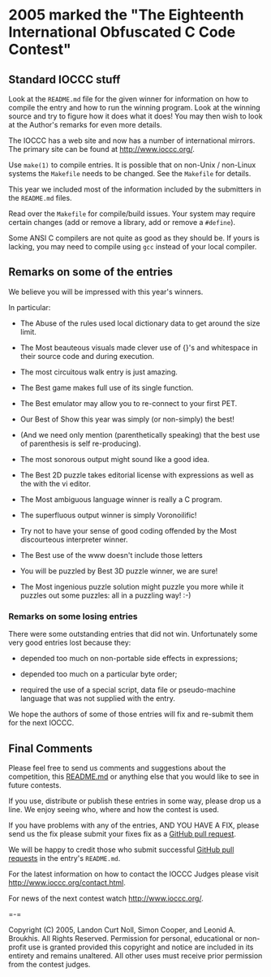 # 2005 marked the "The Eighteenth International Obfuscated C Code Contest"


## Standard IOCCC stuff

Look at the `README.md` file for the given winner for information
on how to compile the entry and how to run the winning program.
Look at the winning source and try to figure how it does what it does!
You may then wish to look at the Author's remarks for even more details.

The IOCCC has a web site and now has a number of international mirrors.
The primary site can be found at <http://www.ioccc.org/>.

Use `make(1)` to compile entries.  It is possible that on non-Unix / non-Linux
systems the `Makefile` needs to be changed.  See the `Makefile` for details.

This year we included most of the information included by the submitters
in the `README.md` files.

Read over the `Makefile` for compile/build issues.  Your system may require
certain changes (add or remove a library, add or remove a `#define`).

Some ANSI C compilers are not quite as good as they should be.  If
yours is lacking, you may need to compile using `gcc` instead of your
local compiler.


## Remarks on some of the entries

We believe you will be impressed with this year's winners.

In particular:

+ The Abuse of the rules used local dictionary data to get around the
size limit.

+ The Most beauteous visuals made clever use of {}'s and whitespace in their source code and during execution.

+ The most circuitous walk entry is just amazing.

+ The Best game makes full use of its single function.

+ The Best emulator may allow you to re-connect to your first PET.

+ Our Best of Show this year was simply (or non-simply) the best!

+ (And we need only mention (parenthetically speaking) that the best use of parenthesis is self re-producing).

+ The most sonorous output might sound like a good idea.

+ The Best 2D puzzle takes editorial license with expressions as well as the
with the vi editor.

+ The Most ambiguous language winner is really a C program.

+ The superfluous output winner is simply Voronoilific!

+ Try not to have your sense of good coding offended by the Most
discourteous interpreter winner.

+ The Best use of the www doesn't include those letters

+ You will be puzzled by Best 3D puzzle winner, we are sure!

+ The Most ingenious puzzle solution might puzzle you more while it
puzzles out some puzzles: all in a puzzling way!  :-)

### Remarks on some losing entries

There were some outstanding entries that did not win.  Unfortunately
some very good entries lost because they:

+ depended too much on non-portable side effects in expressions;

+ depended too much on a particular byte order;

+ required the use of a special script, data file or pseudo-machine
  language that was not supplied with the entry.

We hope the authors of some of those entries will fix and re-submit
them for the next IOCCC.


## Final Comments

Please feel free to send us comments and suggestions about the competition, this
[README.md](README.md) or anything else that you would like to see in future
contests.

If you use, distribute or publish these entries in some way, please drop
us a line.  We enjoy seeing who, where and how the contest is used.

If you have problems with any of the entries, AND YOU HAVE A FIX, please
send us the fix please submit your fixes fix as a [GitHub pull
request](https://github.com/ioccc-src/temp-test-ioccc/pulls).

We will be happy to credit those who submit successful [GitHub pull
requests](https://github.com/ioccc-src/temp-test-ioccc/pulls) in the entry's
`README.md`.


For the latest information on how to contact the IOCCC Judges please visit
<http://www.ioccc.org/contact.html>.

For news of the next contest watch <http://www.ioccc.org/>.

=-=

Copyright (C) 2005, Landon Curt Noll, Simon Cooper, and Leonid A.
Broukhis. All Rights Reserved. Permission for personal, educational
or non-profit use is granted provided this copyright and notice are
included in its entirety and remains unaltered.  All other uses
must receive prior permission from the contest judges.
